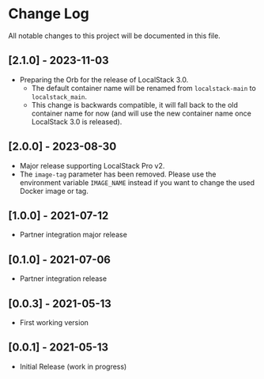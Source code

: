 # Change Log

All notable changes to this project will be documented in this file.

## [2.1.0] - 2023-11-03
- Preparing the Orb for the release of LocalStack 3.0.
  - The default container name will be renamed from `localstack-main` to `localstack_main`.
  - This change is backwards compatible, it will fall back to the old container name for now (and will use the new container name once LocalStack 3.0 is released).

## [2.0.0] - 2023-08-30
- Major release supporting LocalStack Pro v2.
- The `image-tag` parameter has been removed. Please use the environment variable `IMAGE_NAME` instead if you want to change the used Docker image or tag.

## [1.0.0] - 2021-07-12
- Partner integration major release

## [0.1.0] - 2021-07-06
- Partner integration release

## [0.0.3] - 2021-05-13
- First working version

## [0.0.1] - 2021-05-13
- Initial Release (work in progress)
